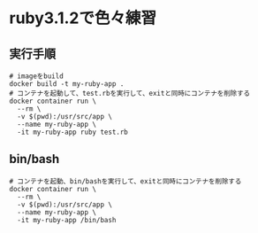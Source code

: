 # ruby3.1.2で色々練習

## 実行手順
```shell
# imageをbuild
docker build -t my-ruby-app .
# コンテナを起動して、test.rbを実行して、exitと同時にコンテナを削除する
docker container run \
  --rm \
  -v $(pwd):/usr/src/app \
  --name my-ruby-app \
  -it my-ruby-app ruby test.rb
```

## bin/bash

```shell
# コンテナを起動、bin/bashを実行して、exitと同時にコンテナを削除する
docker container run \
  --rm \
  -v $(pwd):/usr/src/app \
  --name my-ruby-app \
  -it my-ruby-app /bin/bash
```
